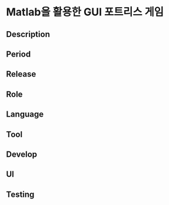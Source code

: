 Matlab을 활용한 GUI 포트리스 게임
=====================

Description
------------

Period
-------

Release
-------

Role
----

Language
---------

Tool
-----

Develop
-------

UI
---

Testing
-----
